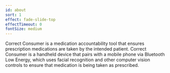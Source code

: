 ```yaml
---
id: about
sort: 1
effect: fade-slide-top
effectTimeout: 0
fontSize: medium
---
```

Correct Consumer is a medication accountability tool that ensures prescription medications are taken by the intended patient. Correct Consumer is a handheld device that pairs with a mobile phone via Bluetooth Low Energy, which uses facial recognition and other computer vision controls to ensure that medication is being taken as prescribed.
